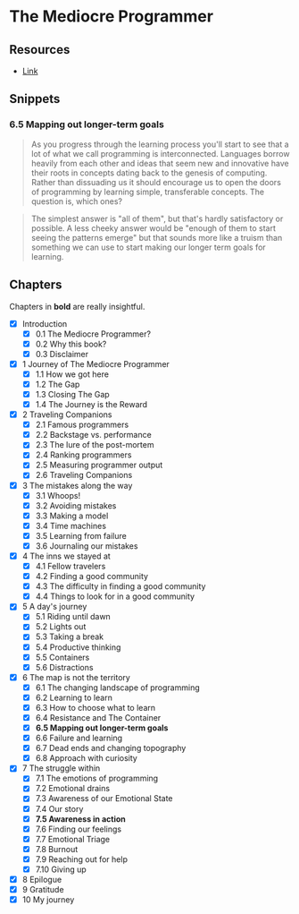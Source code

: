 The Mediocre Programmer
===

Resources
---
- [ Link](http://themediocreprogrammer.com/build/html/the_mediocre_programmer.html)

Snippets
---

### 6.5 Mapping out longer-term goals

> As you progress through the learning process you'll start to see that a lot of what we call programming is interconnected. Languages borrow heavily from each other and ideas that seem new and innovative have their roots in concepts dating back to the genesis of computing. Rather than dissuading us it should encourage us to open the doors of programming by learning simple, transferable concepts. The question is, which ones?

> The simplest answer is "all of them", but that's hardly satisfactory or possible. A less cheeky answer would be "enough of them to start seeing the patterns emerge" but that sounds more like a truism than something we can use to start making our longer term goals for learning.


Chapters
---

Chapters in **bold** are really insightful.

- [x] Introduction
    - [x] 0.1 The Mediocre Programmer?
    - [x] 0.2 Why this book?
    - [x] 0.3 Disclaimer
- [x] 1 Journey of The Mediocre Programmer
    - [x] 1.1 How we got here
    - [x] 1.2 The Gap
    - [x] 1.3 Closing The Gap
    - [x] 1.4 The Journey is the Reward
- [x] 2 Traveling Companions
    - [x] 2.1 Famous programmers
    - [x] 2.2 Backstage vs. performance
    - [x] 2.3 The lure of the post-mortem
    - [x] 2.4 Ranking programmers
    - [x] 2.5 Measuring programmer output
    - [x] 2.6 Traveling Companions
- [x] 3 The mistakes along the way
    - [x] 3.1 Whoops!
    - [x] 3.2 Avoiding mistakes
    - [x] 3.3 Making a model
    - [x] 3.4 Time machines
    - [x] 3.5 Learning from failure
    - [x] 3.6 Journaling our mistakes
- [x] 4 The inns we stayed at
    - [x] 4.1 Fellow travelers
    - [x] 4.2 Finding a good community
    - [x] 4.3 The difficulty in finding a good community
    - [x] 4.4 Things to look for in a good community
- [x] 5 A day's journey
    - [x] 5.1 Riding until dawn
    - [x] 5.2 Lights out
    - [x] 5.3 Taking a break
    - [x] 5.4 Productive thinking
    - [x] 5.5 Containers
    - [x] 5.6 Distractions
- [x] 6 The map is not the territory
    - [x] 6.1 The changing landscape of programming
    - [x] 6.2 Learning to learn
    - [x] 6.3 How to choose what to learn
    - [x] 6.4 Resistance and The Container
    - [x] **6.5 Mapping out longer-term goals**
    - [x] 6.6 Failure and learning
    - [x] 6.7 Dead ends and changing topography
    - [x] 6.8 Approach with curiosity
- [x] 7 The struggle within
    - [x] 7.1 The emotions of programming
    - [x] 7.2 Emotional drains
    - [x] 7.3 Awareness of our Emotional State
    - [x] 7.4 Our story
    - [x] **7.5 Awareness in action**
    - [x] 7.6 Finding our feelings
    - [x] 7.7 Emotional Triage
    - [x] 7.8 Burnout
    - [x] 7.9 Reaching out for help
    - [x] 7.10 Giving up
- [x] 8 Epilogue
- [x] 9 Gratitude
- [x] 10 My journey
